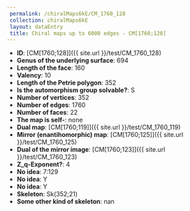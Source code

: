 ```yaml
--- 
 permalink: /chiralMaps6kE/CM_1760_128 
 collection: chiralMaps6kE
 layout: dataEntry
 title: Chiral maps up to 6000 edges - CM[1760;128]
---
```


- **ID**: [CM[1760;128]]({{ site.url }}/test/CM_1760_128)
- **Genus of the underlying surface**: 694
- **Length of the face**: 160
- **Valency**: 10
- **Length of the Petrie polygon**: 352
- **Is the automorphism group solvable?**: S
- **Number of vertices**: 352
- **Number of edges**: 1760
- **Number of faces**: 22
- **The map is self-**: none
- **Dual map**: [CM[1760;119]]({{ site.url }}/test/CM_1760_119)
- **Mirror (enantihomorphic) map**: [CM[1760;125]]({{ site.url }}/test/CM_1760_125)
- **Dual of the mirror image**: [CM[1760;123]]({{ site.url }}/test/CM_1760_123)
- **Z_q-Exponent?**: 4
- **No idea**:  7:129
- **No idea**: Y
- **No idea**: Y
- **Skeleton**: Sk(352;21)
- **Some other kind of skeleton**: nan
